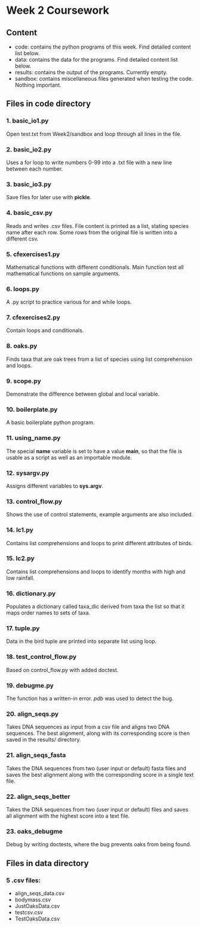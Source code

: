 # Week 2 Coursework 

## Content
* code: contains the python programs of this week. Find detailed content list below. 
* data: contains the data for the programs. Find detailed content list below.
* results: contains the output of the programs. Currently empty. 
* sandbox: contains miscellaneous files generated when testing the code. Nothing important.

## Files in code directory
### 1. basic_io1.py

Open test.txt from Week2/sandbox and loop through all lines in the file.

### 2. basic_io2.py

Uses a for loop to write numbers 0-99 into a .txt file with a new line between each number.

### 3. basic_io3.py

Save files for later use with **pickle**.

### 4. basic_csv.py

Reads and writes .csv files. File content is printed as a list, stating species name after each row. Some rows from the original file is written into a different csv. 

### 5. cfexercises1.py

Mathematical functions with different conditionals. Main function test all mathematical functions on sample arguments.

### 6. loops.py

A .py script to practice various for and while loops.

### 7. cfexercises2.py

Contain loops and conditionals.

### 8. oaks.py

Finds taxa that are oak trees from a list of species using list comprehension and loops.

### 9. scope.py

Demonstrate the difference between global and local variable.

### 10. boilerplate.py

A basic boilerplate python program.

### 11. using_name.py

The special __name__ variable is set to have a value __main__, so that the file is usable as a script as well as an importable module.

### 12. sysargv.py

Assigns different variables to **sys.argv**.

### 13. control_flow.py

Shows the use of control statements, example arguments are also included.

### 14. lc1.py

Contains list comprehensions and loops to print different attributes of birds.

### 15. lc2.py

Contains list comprehensions and loops to identify months with high and low rainfall.

### 16. dictionary.py

Populates a dictionary called taxa_dic derived from taxa the list so that it maps order names to sets of taxa.

### 17. tuple.py

Data in the bird tuple are printed into separate list using loop.

### 18. test_control_flow.py

Based on control_flow.py with added doctest.

### 19. debugme.py

The function has a written-in error. *pdb* was used to detect the bug. 

### 20. align_seqs.py

Takes DNA sequences as input from a csv file and aligns two DNA sequences. The best alignment, along with its corresponding score is then saved in the results/ directory.

### 21. align_seqs_fasta

Takes the DNA sequences from two (user input or default) fasta files and saves the best alignment along with the corresponding score in a single text file.

### 22. align_seqs_better

Takes the DNA sequences from two (user input or default) files and saves all alignment with the highest score into a text file.

### 23. oaks_debugme

Debug by writing doctests, where the bug prevents oaks from being found.

## Files in data directory

### 5 .csv files: 
* align_seqs_data.csv
* bodymass.csv
* JustOaksData.csv
* testcsv.csv
* TestOaksData.csv

